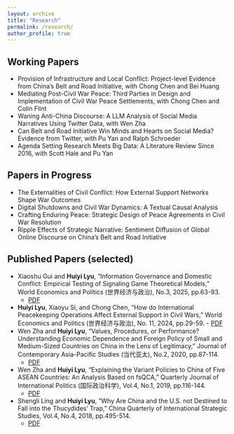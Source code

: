 ```yaml
---
layout: archive
title: "Research"
permalink: /research/
author_profile: true
---
```


## Working Papers
- Provision of Infrastructure and Local Conflict: Project-level Evidence from China’s Belt and Road Initiative, with Chong Chen and Bei Huang
- Mediating Post-Civil War Peace: Third Parties in Design and Implementation of Civil War Peace Settlements,
with Chong Chen and Colin Flint 
- Waning Anti-China Discourse: A LLM Analysis of Social Media Narratives Using Twitter Data, with Wen Zha 
- Can Belt and Road Initiative Win Minds and Hearts on Social Media? Evidence from Twitter, with Pu Yan and Ralph Schroeder 
- Agenda Setting Research Meets Big Data: A Literature Review Since 2016, with Scott Hale and Pu Yan 

## Papers in Progress
- The Externalities of Civil Conflict: How External Support Networks Shape War Outcomes
- Digital Shutdowns and Civil War Dynamics: A Textual Causal Analysis
- Crafting Enduring Peace: Strategic Design of Peace Agreements in Civil War Resolution
- Ripple Effects of Strategic Narrative: Sentiment Diffusion of Global Online Discourse on China’s Belt and Road Initiative

## Published Papers (selected)
- Xiaoshu Gui and **Huiyi Lyu**, “Information Governance and Domestic Conflict: Empirical Testing of Signaling Game Theoretical Models,” World Economics and Politics (世界经济与政治), No.3, 2025, pp.63-93.
	- [PDF](/files/informationgovernance.pdf)
- **Huiyi Lyu**, Xiaoyu Si, and Chong Chen, “How do International Peacekeeping Operations Affect External Support in Civil Wars,” World Economics and Politics (世界经济与政治), No. 11, 2024, pp.29-59.
        - [PDF](/files/external_suport.pdf)
- Wen Zha and **Huiyi Lyu**, “Values, Procedures, or Performance? Understanding Economic Dependence and Foreign Policy of Small and Medium-Sized Countries on China in the Lens of Legitimacy,” Journal of Contemporary Asia-Pacific Studies (当代亚太), No.2, 2020, pp.87-114.
	- [PDF](/files/values-procedures.pdf)
- Wen Zha and **Huiyi Lyu**, “Explaining the Variant Policies to China of Five ASEAN Countries: An Analysis Based on fsQCA,” Quarterly Journal of International Politics (国际政治科学), Vol.4, No.1, 2019, pp.116-144.
	- [PDF](/files/variant-policies-asean.pdf)
- Shengli Ling and **Huiyi Lyu**, ”Why Are China and the U.S. not Destined to Fall into the Thucydides’ Trap,” China Quarterly of International Strategic Studies, Vol.4, No.4, 2018, pp.495-514.
	- [PDF](/files/china-us-thucydides-trap.pdf)
 
